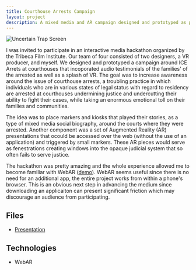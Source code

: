 ```yaml
---
title: Courthouse Arrests Campaign
layout: project
description: A mixed media and AR campaign designed and prototyped as part of a interactive media hackathon put on by the Tribeca Film Institute.
---
```


![Uncertain Trap Screen](/img/projects/tfi/uncertain-trap.jpg 'Uncertain Trap')

I was invited to participate in an interactive media hackathon organized by the Tribeca Film Institute. Our team of four consisted of two designers, a VR producer, and myself. We designed and prototyped a campaign around ICE Arrets at courthouses that incoporated audio testimonials of the families' of the arrested as well as a splash of VR. The goal was to increase awareness around the issue of courthouse arrests, a troubling practice in which individuals who are in various states of legal status with regard to residency are arrested at courthouses undermining justice and undercutting their ability to fight their cases, while taking an enormous emotional toll on their families and communities.

The idea was to place markers and kiosks that played their stories, as a type of mixed media social biography, around the courts where they were arrested. Another component was a set of Augmented Reality (AR) presentations that ocould be accessed over the web (without the use of an application) and triggered by small markers. These AR pieces would serve as fenestrations creating windows into the opaque judicial system that so often fails to serve justice.

The hackathon was pretty amazing and the whole experience allowed me to become familiar with WebAR ([demo](https://ar-demos.c13x.cloud/)). WebAR seems useful since there is no need for an additional app, the entire project works from within a phone's browser. This is an obvious next step in advancing the medium since downloading an applicaiton can present significant friction which may discourage an audience from participating.

## Files

- <a class="link near-white bb" href="/files/projects/tfi/uncertain-trap.pdf" target="_blank" noreferrer>Presentation</a>

## Technologies

- WebAR
